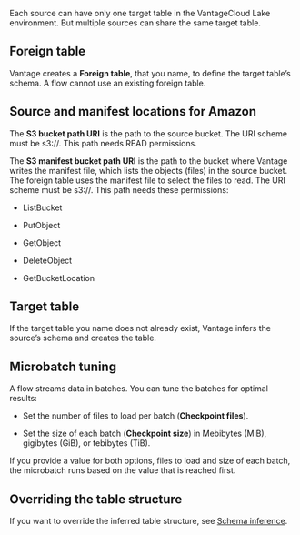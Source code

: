 Each source can have only one target table in the VantageCloud Lake environment. But multiple sources can share the same target table.

## Foreign table


Vantage creates a **Foreign table**, that you name, to define the target table’s schema. A flow cannot use an existing foreign table.

## Source and manifest locations for Amazon


The **S3 bucket path URI** is the path to the source bucket. The URI scheme must be s3://. This path needs READ permissions.

The **S3 manifest bucket path URI** is the path to the bucket where Vantage writes the manifest file, which lists the objects (files) in the source bucket. The foreign table uses the manifest file to select the files to read. The URI scheme must be s3://. This path needs these permissions:

-   ListBucket


-   PutObject


-   GetObject


-   DeleteObject


-   GetBucketLocation


## Target table


If the target table you name does not already exist, Vantage infers the source’s schema and creates the table.

## Microbatch tuning


A flow streams data in batches. You can tune the batches for optimal results:

-   Set the number of files to load per batch (**Checkpoint files**).


-   Set the size of each batch (**Checkpoint size**) in Mebibytes (MiB), gigibytes (GiB), or tebibytes (TiB).


If you provide a value for both options, files to load and size of each batch, the microbatch runs based on the value that is reached first.

## Overriding the table structure


If you want to override the inferred table structure, see [Schema inference](https://docs.teradata.com/access/sources/dita/topic?dita:mapPath=phg1621910019905.ditamap&dita:ditavalPath=pny1626732985837.ditaval&dita:topicPath=sjj1675696645017.dita).

